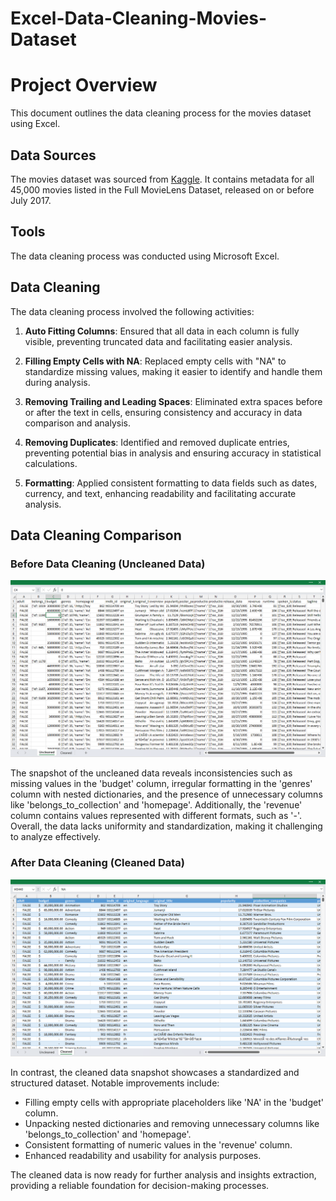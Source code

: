 # Excel-Data-Cleaning-Movies-Dataset

# Project Overview

This document outlines the data cleaning process for the movies dataset using Excel.

## Data Sources

The movies dataset was sourced from [Kaggle](https://www.kaggle.com/datasets/rounakbanik/the-movies-dataset). It contains metadata for all 45,000 movies listed in the Full MovieLens Dataset, released on or before July 2017. 

## Tools

The data cleaning process was conducted using Microsoft Excel.

## Data Cleaning

The data cleaning process involved the following activities:

1. **Auto Fitting Columns**: Ensured that all data in each column is fully visible, preventing truncated data and facilitating easier analysis.

2. **Filling Empty Cells with NA**: Replaced empty cells with "NA" to standardize missing values, making it easier to identify and handle them during analysis.

3. **Removing Trailing and Leading Spaces**: Eliminated extra spaces before or after the text in cells, ensuring consistency and accuracy in data comparison and analysis.

4. **Removing Duplicates**: Identified and removed duplicate entries, preventing potential bias in analysis and ensuring accuracy in statistical calculations.

5. **Formatting**: Applied consistent formatting to data fields such as dates, currency, and text, enhancing readability and facilitating accurate analysis.

## Data Cleaning Comparison

### Before Data Cleaning (Uncleaned Data)

![Uncleaned Data Screenshot](Uncleaned.png)

The snapshot of the uncleaned data reveals inconsistencies such as missing values in the 'budget' column, irregular formatting in the 'genres' column with nested dictionaries, and the presence of unnecessary columns like 'belongs_to_collection' and 'homepage'. Additionally, the 'revenue' column contains values represented with different formats, such as '-'. Overall, the data lacks uniformity and standardization, making it challenging to analyze effectively.

### After Data Cleaning (Cleaned Data)

![Cleaned Data Screenshot](Cleaned.png)

In contrast, the cleaned data snapshot showcases a standardized and structured dataset. Notable improvements include:
- Filling empty cells with appropriate placeholders like 'NA' in the 'budget' column.
- Unpacking nested dictionaries and removing unnecessary columns like 'belongs_to_collection' and 'homepage'.
- Consistent formatting of numeric values in the 'revenue' column.
- Enhanced readability and usability for analysis purposes.

The cleaned data is now ready for further analysis and insights extraction, providing a reliable foundation for decision-making processes.
